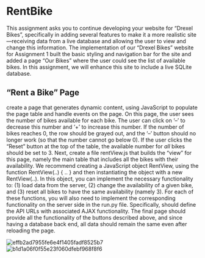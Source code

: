 # RentBike

This assignment asks you to continue developing your website for “Drexel Bikes”, specifically in adding several features to make it a more realistic site—receiving data from a live database and allowing the user to view and change this information.
The implementation of our “Drexel Bikes” website for Assignment 1 built the basic styling and navigation bar for the site and added a page “Our Bikes” where the user could see the list of available bikes. In this assignment, we will enhance this site to include a live SQLite database. 

## “Rent a Bike” Page

create a page that generates dynamic content, using JavaScript to populate the page table and handle events on the page. On this page, the user sees the number of bikes available for each bike. The user can click on ‘–’ to decrease this number and ‘+’ to increase this number. If the number of bikes reaches 0, the row should be grayed out, and the ‘–’ button should no longer work (so that the number cannot go below 0). If the user clicks the “Reset” button at the top of the table, the available number for *all* bikes should be set to 3. 
Next, create a file rentView.js that builds the “view” for this page, namely the main table that includes all the bikes with their availability. We recommend creating a JavaScript object RentView, using the function RentView(..) { .. } and then instantiating the object with a new RentView(..). In this object, you can implement the necessary functionality to: (1) load data from the server, (2) change the availability of a given bike, and (3) reset all bikes to have the same availability (namely 3). For each of these functions, you will also need to implement the corresponding functionality on the server side in the run.py file. Specifically, should define the API URLs with associated AJAX functionality. The final page should provide all the functionality of the buttons described above, and since having a database back end, all data should remain the same even after reloading the page.

![effb2ad7955fe6e4f1405fadf8525b7](https://user-images.githubusercontent.com/56332687/230013521-d9fe99b4-4844-4985-8f3c-79b8ca1f2f71.png)
![b1d1a06f0f55e23f060dfebf968f8f6](https://user-images.githubusercontent.com/56332687/230013528-a88592d3-c11f-409a-9f06-809de46717e3.png)

